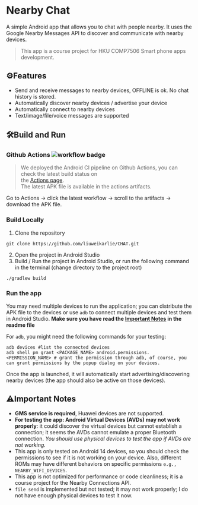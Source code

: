 # Nearby Chat

A simple Android app that allows you to chat with people nearby. It uses the Google Nearby Messages
API to discover and communicate with nearby devices.
> This app is a course project for HKU COMP7506 Smart phone apps development.

## ⚙️Features

- Send and receive messages to nearby devices, OFFLINE is ok. No chat history is stored.
- Automatically discover nearby devices / advertise your device
- Automatically connect to nearby devices
- Text/image/file/voice messages are supported

## 🛠️Build and Run

### Github Actions ![workflow badge](https://github.com/liuweikarlie/CHAT/actions/workflows/android.yml/badge.svg)
> We deployed the Android CI pipeline on Github Actions, you can check the latest build status on  
> the [Actions page](https://github.com/liuweikarlie/CHAT/actions).  
> The latest APK file is available in the actions artifacts.  
  
Go to Actions -> click the latest workflow -> scroll to the artifacts -> download the APK file.
  
### Build Locally

1. Clone the repository  
  
```shell
git clone https://github.com/liuweikarlie/CHAT.git
```
  
2. Open the project in Android Studio  
3. Build / Run the project in Android Studio, or run the following command in the terminal (change
   directory to the project root)  
  
```shell
./gradlew build
```
### Run the app
You may need multiple devices to run the application; you can distribute the APK file to the devices or use `adb` to connect multiple devices and test them in Android Studio.
**Make sure you have read the [Important Notes](https://github.com/liuweikarlie/CHAT/edit/main/README.md#%EF%B8%8Fimportant-notes) in the readme file**

For `adb`, you might need the following commands for your testing:
```shell
adb devices #list the connected devices
adb shell pm grant <PACKAGE_NAME> android.permissions.<PERMISSION_NAME> # grant the permission through adb, of course, you can grant permissions by the popup dialog on your devices.
```
Once the app is launched, it will automatically start advertising/discovering nearby devices (the app should also be active on those devices).

  
## ⚠️Important Notes

- **GMS service is required**, Huawei devices are not supported.
- **For testing the app: Android Virtual Devices (AVDs) may not work properly**: it could discover
  the virtual devices but cannot establish a connection; it seems the AVDs cannot emulate a proper
  Bluetooth connection. *You should use physical devices to test the app if AVDs are not working.*
- This app is only tested on Android 14 devices, so you should check the permissions to see if it is not
  working on your device. Also, different ROMs may have different behaviors on specific
  permissions `e.g., NEARBY_WIFI_DEVICES`.
- This app is not optimized for performance or code cleanliness; it is a course project for the
  Nearby Connections API.
- `file send` is implemented but not tested; it may not work properly; I do not have enough physical
  devices to test it now.
